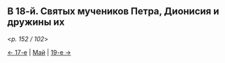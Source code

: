 
## В 18-й. Святых мучеников Петра, Дионисия и дружины их 

<*p. 152 / 102*>

[← 17-е](05_17_MES.ru.md) | [Май](README.md#18-й) | [19-е →](05_19_MES.ru.md)
